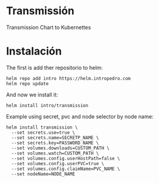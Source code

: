# Transmissión

Transmission Chart to Kubernettes

# Instalación

The first is add ther repositorio to helm:

```shell
helm repo add intro https://helm.intropedro.com
helm repo update
```
And now we install it:

``` shell
helm install intro/transmission
```


Example using secret, pvc and node selector by node name:

``` shell
helm install transmission \
  --set secrets.use=true \
  --set secrets.name=SECRETP_NAME \
  --set secrets.key=PASSWORD_NAME \
  --set volumes.downloads=CUSTOM_PATH \
  --set volumes.watch=CUSTOM_PATH \
  --set volumes.config.userHostPath=false \
  --set volumes.config.userPVC=true \
  --set volumes.config.claimName=PVC_NAME \
  --set nodeName=NODE_NAME
```


